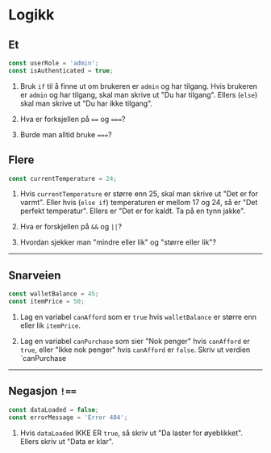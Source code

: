# Logikk

## Et

```javascript
const userRole = 'admin';
const isAuthenticated = true;
```

1. Bruk `if` til å finne ut om brukeren er `admin` og har tilgang. Hvis brukeren er `admin` og har tilgang, skal man skrive ut "Du har tilgang". Ellers (`else`) skal man skrive ut "Du har ikke tilgang".

2. Hva er forksjellen på `==` og `===`?

  1. Burde man alltid bruke `===`?


## Flere

```javascript
const currentTemperature = 24;
```

1. Hvis `currentTemperature` er større enn 25, skal man skrive ut "Det er for varmt". Eller hvis (`else if`) temperaturen er mellom 17 og 24, så er "Det perfekt temperatur". Ellers er "Det er for kaldt. Ta på en tynn jakke".

  1. Hva er forskjellen på `&&` og `||`?
  2. Hvordan sjekker man "mindre eller lik" og "større eller lik"?

---

## Snarveien

```javascript
const walletBalance = 45;
const itemPrice = 50;
```

1. Lag en variabel `canAfford` som er `true` hvis `walletBalance` er større enn eller lik `itemPrice`.

2. Lag en variabel `canPurchase` som sier "Nok penger" hvis `canAfford` er `true`, eller "Ikke nok penger" hvis `canAfford` er `false`. Skriv ut verdien `canPurchase

---


## Negasjon `!==`

```javascript
const dataLoaded = false;
const errorMessage = 'Error 404';
```

1. Hvis `dataLoaded` IKKE ER `true`, så skriv ut "Da laster for øyeblikket". Ellers skriv ut "Data er klar".
